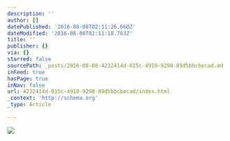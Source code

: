 ```yaml
---
description: ''
author: []
datePublished: '2016-08-08T02:11:26.660Z'
dateModified: '2016-08-08T02:11:18.763Z'
title: ''
publisher: {}
via: {}
starred: false
sourcePath: _posts/2016-08-08-4232414d-015c-4910-9298-89d5bbcbecad.md
inFeed: true
hasPage: true
inNav: false
url: 4232414d-015c-4910-9298-89d5bbcbecad/index.html
_context: 'http://schema.org'
_type: Article

---
```

![](https://the-grid-user-content.s3-us-west-2.amazonaws.com/5333c8b1-0b2b-4f32-a144-ce60a09ce8ad.jpg)